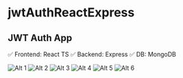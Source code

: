 # jwtAuthReactExpress
## JWT Auth App
:white_check_mark: Frontend: React TS
:white_check_mark: Backend: Express
:white_check_mark: DB: MongoDB

![Alt 1](https://github.com/Gi3a/jwtAuthReactExpress/images/1.png?raw=true)
![Alt 2](https://github.com/Gi3a/jwtAuthReactExpress/images/2.png?raw=true)
![Alt 3](https://github.com/Gi3a/jwtAuthReactExpress/images/3.png?raw=true)
![Alt 4](https://github.com/Gi3a/jwtAuthReactExpress/images/4.png?raw=true)
![Alt 5](https://github.com/Gi3a/jwtAuthReactExpress/images/5.png?raw=true)
![Alt 6](https://github.com/Gi3a/jwtAuthReactExpress/images/6.png?raw=true)